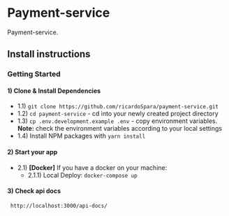 # **Payment-service**

Payment-service.

## **Install instructions**

### Getting Started

#### 1) Clone & Install Dependencies

- 1.1) `git clone https://github.com/ricardoSpara/payment-service.git`
- 1.2) `cd payment-service` - cd into your newly created project directory
- 1.3) `cp .env.development.example .env` - copy environment variables.
  **Note:** check the environment variables according to your local settings
- 1.4) Install NPM packages with `yarn install`

#### 2) Start your app

- 2.1) **[Docker]** If you have a docker on your machine:
  - 2.1.1) Local Deploy: `docker-compose up`

#### 3) Check api docs

```
 http://localhost:3000/api-docs/
```

